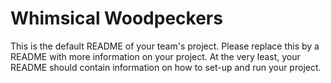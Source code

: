 # Whimsical Woodpeckers
This is the default README of your team's project. Please replace this by a README with more information on your project. At the very least, your README should contain information on how to set-up and run your project.
